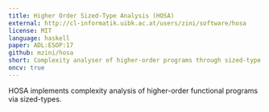 ```yaml
---
title: Higher Order Sized-Type Analysis (HOSA)
external: http://cl-informatik.uibk.ac.at/users/zini/software/hosa
license: MIT
language: haskell
paper: ADL:ESOP:17
github: mzini/hosa
short: Complexity analyser of higher-order programs through sized-type analysis and program instrumentation
oncv: true
---
```


HOSA implements complexity analysis of higher-order functional programs via sized-types.
